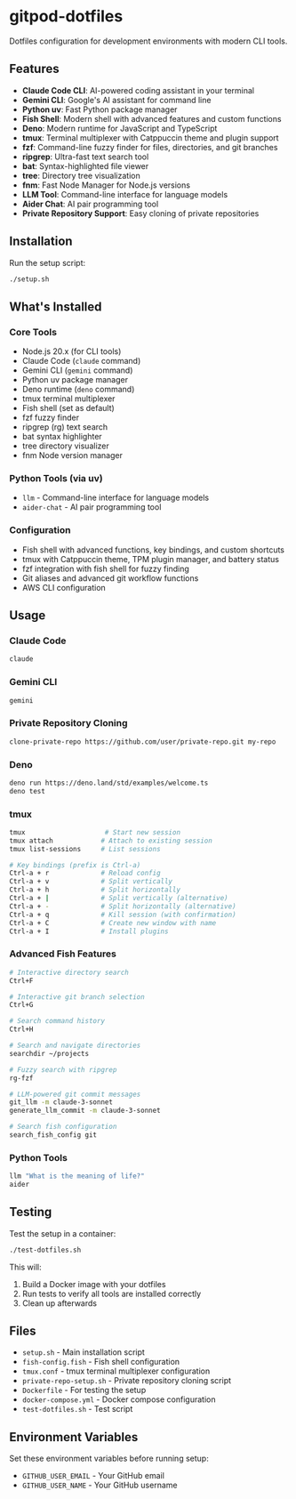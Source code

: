 # gitpod-dotfiles

Dotfiles configuration for development environments with modern CLI tools.

## Features

- **Claude Code CLI**: AI-powered coding assistant in your terminal
- **Gemini CLI**: Google's AI assistant for command line
- **Python uv**: Fast Python package manager
- **Fish Shell**: Modern shell with advanced features and custom functions
- **Deno**: Modern runtime for JavaScript and TypeScript
- **tmux**: Terminal multiplexer with Catppuccin theme and plugin support
- **fzf**: Command-line fuzzy finder for files, directories, and git branches
- **ripgrep**: Ultra-fast text search tool
- **bat**: Syntax-highlighted file viewer
- **tree**: Directory tree visualization
- **fnm**: Fast Node Manager for Node.js versions
- **LLM Tool**: Command-line interface for language models
- **Aider Chat**: AI pair programming tool
- **Private Repository Support**: Easy cloning of private repositories

## Installation

Run the setup script:

```bash
./setup.sh
```

## What's Installed

### Core Tools
- Node.js 20.x (for CLI tools)
- Claude Code (`claude` command)
- Gemini CLI (`gemini` command)
- Python uv package manager
- Deno runtime (`deno` command)
- tmux terminal multiplexer
- Fish shell (set as default)
- fzf fuzzy finder
- ripgrep (rg) text search
- bat syntax highlighter
- tree directory visualizer
- fnm Node version manager

### Python Tools (via uv)
- `llm` - Command-line interface for language models
- `aider-chat` - AI pair programming tool

### Configuration
- Fish shell with advanced functions, key bindings, and custom shortcuts
- tmux with Catppuccin theme, TPM plugin manager, and battery status
- fzf integration with fish shell for fuzzy finding
- Git aliases and advanced git workflow functions
- AWS CLI configuration

## Usage

### Claude Code
```bash
claude
```

### Gemini CLI
```bash
gemini
```

### Private Repository Cloning
```bash
clone-private-repo https://github.com/user/private-repo.git my-repo
```

### Deno
```bash
deno run https://deno.land/std/examples/welcome.ts
deno test
```

### tmux
```bash
tmux                    # Start new session
tmux attach            # Attach to existing session
tmux list-sessions     # List sessions

# Key bindings (prefix is Ctrl-a)
Ctrl-a + r             # Reload config
Ctrl-a + v             # Split vertically
Ctrl-a + h             # Split horizontally
Ctrl-a + |             # Split vertically (alternative)
Ctrl-a + -             # Split horizontally (alternative)
Ctrl-a + q             # Kill session (with confirmation)
Ctrl-a + C             # Create new window with name
Ctrl-a + I             # Install plugins
```

### Advanced Fish Features
```bash
# Interactive directory search
Ctrl+F

# Interactive git branch selection
Ctrl+G

# Search command history
Ctrl+H

# Search and navigate directories
searchdir ~/projects

# Fuzzy search with ripgrep
rg-fzf

# LLM-powered git commit messages
git_llm -m claude-3-sonnet
generate_llm_commit -m claude-3-sonnet

# Search fish configuration
search_fish_config git
```

### Python Tools
```bash
llm "What is the meaning of life?"
aider
```

## Testing

Test the setup in a container:

```bash
./test-dotfiles.sh
```

This will:
1. Build a Docker image with your dotfiles
2. Run tests to verify all tools are installed correctly
3. Clean up afterwards

## Files

- `setup.sh` - Main installation script
- `fish-config.fish` - Fish shell configuration
- `tmux.conf` - tmux terminal multiplexer configuration
- `private-repo-setup.sh` - Private repository cloning script
- `Dockerfile` - For testing the setup
- `docker-compose.yml` - Docker compose configuration
- `test-dotfiles.sh` - Test script

## Environment Variables

Set these environment variables before running setup:

- `GITHUB_USER_EMAIL` - Your GitHub email
- `GITHUB_USER_NAME` - Your GitHub username